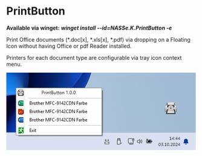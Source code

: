 # PrintButton
**Available via winget:** ***winget install --id=NASSe.K.PrintButton -e***

Print Office documents (*.doc[x], *.xls[x], *.pdf) via dropping on
a Floating Icon without having Office or pdf Reader installed. 

Printers for each document type are configurable via tray icon context menu.

![PrintButton screenshot](/Screenshot.png?raw=true "PrintButton screenshot")
